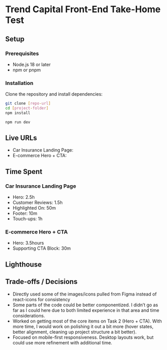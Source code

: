 # Trend Capital Front-End Take-Home Test

## Setup

### Prerequisites
- Node.js 18 or later
- npm or pnpm

### Installation
Clone the repository and install dependencies:

```bash
git clone [repo-url]
cd [project-folder]
npm install
```

```bash
npm run dev
```

## Live URLs
- Car Insurance Landing Page: 
- E-commerce Hero + CTA: 

## Time Spent

### Car Insurance Landing Page
- Hero: 2.5h
- Customer Reviews: 1.5h
- Highlighted On: 50m
- Footer: 10m
- Touch-ups: 1h

### E-commerce Hero + CTA
- Hero: 3.5hours
- Supporting CTA Block: 30m

## Lighthouse


## Trade-offs / Decisions
- Directly used some of the images/icons pulled from Figma instead of react-icons for consistency
- Some parts of the code could be better componentized. I didn’t go as far as I could here due to both limited experience in that area and time considerations.
- Worked on getting most of the core items on Task 2 (Hero + CTA). With more time, I would work on polishing it out a bit more (hover states, better alignment, cleaning up project structure a bit better). 
- Focused on mobile-first responsiveness. Desktop layouts work, but could use more refinement with additional time.